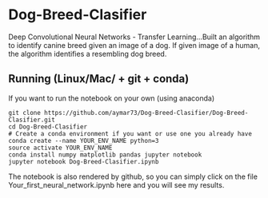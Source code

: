 # Dog-Breed-Clasifier
Deep Convolutional Neural Networks  - Transfer Learning...Built an algorithm to identify canine breed given an image of a dog. If given image of a human, the algorithm identifies a resembling dog breed.

## Running (Linux/Mac/ + git + conda)

If you want to run the notebook on your own (using anaconda)

    git clone https://github.com/aymar73/Dog-Breed-Clasifier/Dog-Breed-Clasifier.git
    cd Dog-Breed-Clasifier
    # Create a conda environment if you want or use one you already have
    conda create --name YOUR_ENV_NAME python=3
    source activate YOUR_ENV_NAME
    conda install numpy matplotlib pandas jupyter notebook
    jupyter notebook Dog-Breed-Clasifier.ipynb
    
The notebook is also rendered by github, so you can simply click on the file Your_first_neural_network.ipynb here and you will see my results.
